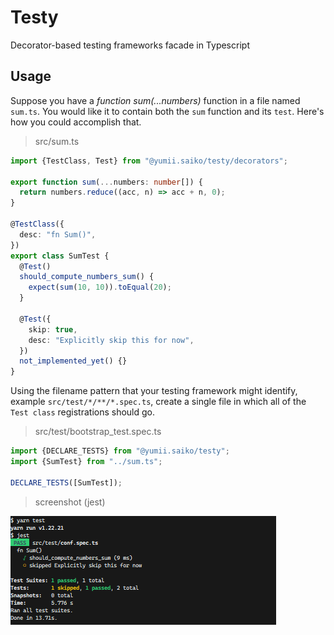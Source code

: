 # Testy

Decorator-based testing frameworks facade in Typescript

## Usage

Suppose you have a _function sum(...numbers)_ function in a file named `sum.ts`.
You would like it to contain both the `sum` function and its `test`. Here's how you could accomplish that.

> src/sum.ts

```typescript
import {TestClass, Test} from "@yumii.saiko/testy/decorators";

export function sum(...numbers: number[]) {
  return numbers.reduce((acc, n) => acc + n, 0);
}

@TestClass({
  desc: "fn Sum()",
})
export class SumTest {
  @Test()
  should_compute_numbers_sum() {
    expect(sum(10, 10)).toEqual(20);
  }

  @Test({
    skip: true,
    desc: "Explicitly skip this for now",
  })
  not_implemented_yet() {}
}
```

Using the filename pattern that your testing framework might identify, example `src/test/*/**/*.spec.ts`, create a single file in which all of the `Test class` registrations should go.

> src/test/bootstrap_test.spec.ts

```typescript
import {DECLARE_TESTS} from "@yumii.saiko/testy";
import {SumTest} from "../sum.ts";

DECLARE_TESTS([SumTest]);
```

> screenshot (jest)

![jest_testy](./assets/testy_jest.PNG)
